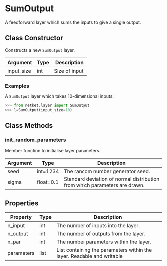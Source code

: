 # SumOutput
A feedforward layer which sums the inputs to give a single output.

## Class Constructor
Constructs a new ``SumOutput`` layer.

| Argument |Type| Description  |
|----------|----|--------------|
|input_size|int |Size of input.|

### Examples
A ``SumOutput`` layer which takes 10-dimensional inputs:

```python
>>> from netket.layer import SumOutput
>>> l=SumOutput(input_size=10)
```



## Class Methods 
### init_random_parameters
Member function to initialise layer parameters.

|Argument|  Type   |                               Description                                |
|--------|---------|--------------------------------------------------------------------------|
|seed    |int=1234 |The random number generator seed.                                         |
|sigma   |float=0.1|Standard deviation of normal distribution from which parameters are drawn.|

## Properties
| Property |Type|                                    Description                                    |
|----------|----|-----------------------------------------------------------------------------------|
|n_input   |int | The number of inputs into the layer.                                              |
|n_output  |int | The number of outputs from the layer.                                             |
|n_par     |int | The number parameters within the layer.                                           |
|parameters|list| List containing the parameters within the layer.             Readable and writable|

